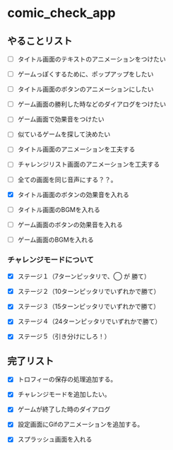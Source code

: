 # comic_check_app

## やることリスト

- [ ] タイトル画面のテキストのアニメーションをつけたい
- [ ] ゲームっぽくするために、ポップアップをしたい
- [ ] タイトル画面のボタンのアニメーションにしたい
- [ ] ゲーム画面の勝利した時などのダイアログをつけたい
- [ ] ゲーム画面で効果音をつけたい
- [ ] 似ているゲームを探して決めたい
- [ ] タイトル画面のアニメーションを工夫する
- [ ] チャレンジリスト画面のアニメーションを工夫する

- [ ] 全ての画面を同じ音声にする？？。

- [x] タイトル画面のボタンの効果音を入れる
- [ ] タイトル画面のBGMを入れる

- [ ] ゲーム画面のボタンの効果音を入れる
- [ ] ゲーム画面のBGMを入れる


### チャレンジモードについて
- [x] ステージ１（7ターンピッタリで、◯ が 勝て）
- [x] ステージ２（10ターンピッタリでいずれかで勝て）
- [x] ステージ３（15ターンピッタリでいずれかで勝て）
- [x] ステージ４（24ターンピッタリでいずれかで勝て）
- [x] ステージ５（引き分けにしろ！） 


## 完了リスト
- [x] トロフィーの保存の処理追加する。
- [x] チャレンジモードを追加したい。
- [x] ゲームが終了した時のダイアログ
- [x] 設定画面にGifのアニメーションを追加する。
- [x] スプラッシュ画面を入れる

 
